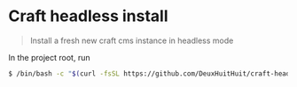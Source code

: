 # Craft headless install

> Install a fresh new craft cms instance in headless mode

In the project root, run

```sh
$ /bin/bash -c "$(curl -fsSL https://github.com/DeuxHuitHuit/craft-headless-install/raw/main/install.sh)"
```
